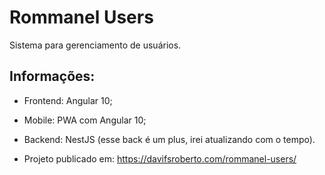 # Rommanel Users

Sistema para gerenciamento de usuários. 

## Informações: 
- Frontend: Angular 10;

- Mobile: PWA com Angular 10;

- Backend: NestJS  (esse back é um plus, irei atualizando com o tempo).


- Projeto publicado em: https://davifsroberto.com/rommanel-users/
